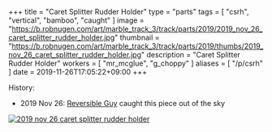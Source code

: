 +++
title = "Caret Splitter Rudder Holder"
type = "parts"
tags = [ "csrh", "vertical", "bamboo", "caught" ]
image = "https://b.robnugen.com/art/marble_track_3/track/parts/2019/2019_nov_26_caret_splitter_rudder_holder.jpg"
thumbnail = "https://b.robnugen.com/art/marble_track_3/track/parts/2019/thumbs/2019_nov_26_caret_splitter_rudder_holder.jpg"
description = "Caret Splitter Rudder Holder"
workers = [
    "mr_mcglue",
    "g_choppy"
]
aliases = [
    "/p/csrh"
]
date = 2019-11-26T17:05:22+09:00
+++


History:

* 2019 Nov 26: [Reversible Guy](/workers/reversible/) caught this piece out of the sky

[![2019 nov 26 caret splitter rudder holder](//b.robnugen.com/art/marble_track_3/track/parts/2019/thumbs/2019_nov_26_caret_splitter_rudder_holder.jpg)](//b.robnugen.com/art/marble_track_3/track/parts/2019/2019_nov_26_caret_splitter_rudder_holder.jpg)
